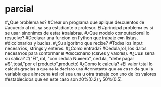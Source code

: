 # parcial
#¿Que problema es?
#Crear un programa que aplique descuentos de 
#acuerdo al rol, ya sea estudiante o profesor. El 
#principal problema es si se usan sinonimos de estas 
#palabras.
#¿Que modelo computacional lo resuelve?
#Declarar una funcion en Python que trabaje con listas, 
#diccionarios y bucles.
#¿Su algoritmo que recibe?
#Todos los input necesarios, strings y enteros.
#¿Como entrada? 
#Cedula,rol, los datos necesarios para conformar el 
#diccionario (claves y valores).
#¿Cual seria su salida? 
#("El", rol, "con cedula Numero", cedula, "debe pagar 
#$",total,"por el producto",producto)
#¿Como lo calcula?
#El valor total lo calcula gracias a que se le declaro una 
#constante que en caso de que la variable que almacena 
#el rol sea una u otra trabaje con uno de los valores 
#establecidos que en este caso son 20%(0.2) y 50%(0.5).
